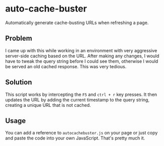 # auto-cache-buster

Automatically generate cache-busting URLs when refreshing a page.

## Problem

I came up with this while working in an environment with very aggressive server-side caching based on the URL. After making any changes, I would have to tweak the query string before I could see them, otherwise I would be served an old cached response. This was very tedious.

## Solution

This script works by intercepting the `F5` and `ctrl + r` key presses. It then updates the URL by adding the current timestamp to the query string, creating a unique URL that is not cached.

## Usage

You can add a reference to `autocachebuster.js` on your page or just copy and paste the code into your own JavaScript. That's pretty much it.
